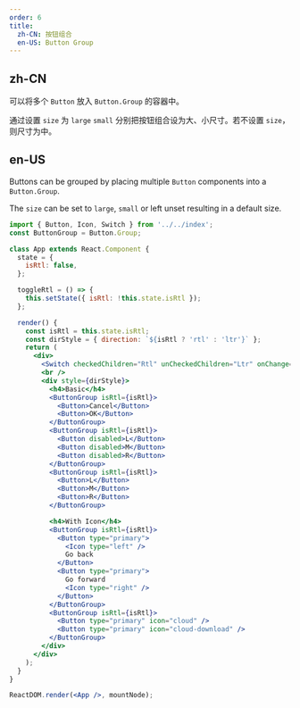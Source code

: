 ```yaml
---
order: 6
title:
  zh-CN: 按钮组合
  en-US: Button Group
---
```


## zh-CN

可以将多个 `Button` 放入 `Button.Group` 的容器中。

通过设置 `size` 为 `large` `small` 分别把按钮组合设为大、小尺寸。若不设置 `size`，则尺寸为中。

## en-US

Buttons can be grouped by placing multiple `Button` components into a `Button.Group`.

The `size` can be set to `large`, `small` or left unset resulting in a default size.

```jsx
import { Button, Icon, Switch } from '../../index';
const ButtonGroup = Button.Group;

class App extends React.Component {
  state = {
    isRtl: false,
  };

  toggleRtl = () => {
    this.setState({ isRtl: !this.state.isRtl });
  };

  render() {
    const isRtl = this.state.isRtl;
    const dirStyle = { direction: `${isRtl ? 'rtl' : 'ltr'}` };
    return (
      <div>
        <Switch checkedChildren="Rtl" unCheckedChildren="Ltr" onChange={this.toggleRtl} />
        <br />
        <div style={dirStyle}>
          <h4>Basic</h4>
          <ButtonGroup isRtl={isRtl}>
            <Button>Cancel</Button>
            <Button>OK</Button>
          </ButtonGroup>
          <ButtonGroup isRtl={isRtl}>
            <Button disabled>L</Button>
            <Button disabled>M</Button>
            <Button disabled>R</Button>
          </ButtonGroup>
          <ButtonGroup isRtl={isRtl}>
            <Button>L</Button>
            <Button>M</Button>
            <Button>R</Button>
          </ButtonGroup>

          <h4>With Icon</h4>
          <ButtonGroup isRtl={isRtl}>
            <Button type="primary">
              <Icon type="left" />
              Go back
            </Button>
            <Button type="primary">
              Go forward
              <Icon type="right" />
            </Button>
          </ButtonGroup>
          <ButtonGroup isRtl={isRtl}>
            <Button type="primary" icon="cloud" />
            <Button type="primary" icon="cloud-download" />
          </ButtonGroup>
        </div>
      </div>
    );
  }
}

ReactDOM.render(<App />, mountNode);
```

<style>
#components-button-demo-button-group h4 {
  margin: 16px 0;
  font-size: 14px;
  line-height: 1;
  font-weight: normal;
}
#components-button-demo-button-group h4:first-child {
  margin-top: 0;
}
#components-button-demo-button-group .ant-btn-group {
  margin-right: 8px;
}
</style>
